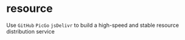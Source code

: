 # resource
Use `GitHub` `PicGo` `jsDelivr` to build a high-speed and stable resource distribution service
